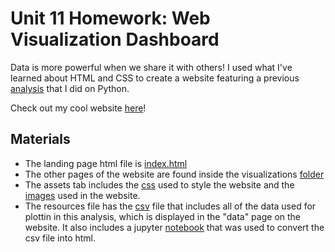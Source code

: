 # Unit 11 Homework: Web Visualization Dashboard

Data is more powerful when we share it with others! I used what I've learned about HTML and CSS to create a website featuring a previous [analysis](https://github.com/sheylaperez96/python-api-challenge) that I did on Python.

Check out my cool website [here](https://sheylaperez96.github.io/Web-Design-Challenge/)!

## Materials
- The landing page html file is [index.html](/index.html)
- The other pages of the website are found inside the visualizations [folder](/visualizations/)
- The assets tab includes the [css](/assets/css/style.css) used to style the website and the [images](/assets/images/) used in the website.
- The resources file has the [csv](/Resources/cities.csv) file that includes all of the data used for plottin in this analysis, which is displayed in the "data" page on the website. It also includes a jupyter [notebook](/Resources/convertToHTML.ipynb) that was used to convert the csv file into html.



